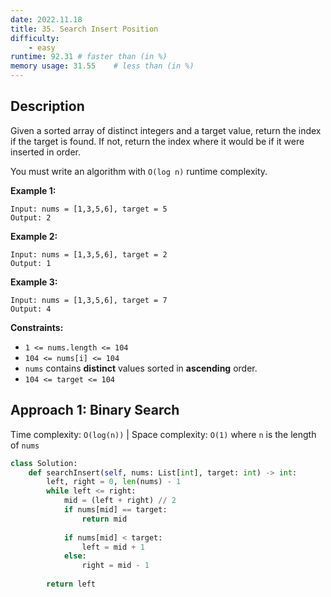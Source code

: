 ```yaml
---
date: 2022.11.18
title: 35. Search Insert Position
difficulty:
    - easy
runtime: 92.31 # faster than (in %)
memory usage: 31.55    # less than (in %)
---
```

## Description
Given a sorted array of distinct integers and a target value, return the index if the target is found. If not, return the index where it would be if it were inserted in order.

You must write an algorithm with `O(log n)` runtime complexity.

**Example 1:**

```
Input: nums = [1,3,5,6], target = 5
Output: 2

```

**Example 2:**

```
Input: nums = [1,3,5,6], target = 2
Output: 1

```

**Example 3:**

```
Input: nums = [1,3,5,6], target = 7
Output: 4

```

**Constraints:**

- `1 <= nums.length <= 104`
- `104 <= nums[i] <= 104`
- `nums` contains **distinct** values sorted in **ascending** order.
- `104 <= target <= 104`

## Approach 1: Binary Search
Time complexity: `O(log(n))`    |    Space complexity: `O(1)`
where `n` is the length of `nums`

``` python
class Solution:
    def searchInsert(self, nums: List[int], target: int) -> int:
        left, right = 0, len(nums) - 1
        while left <= right:
            mid = (left + right) // 2
            if nums[mid] == target:
                return mid
            
            if nums[mid] < target:
                left = mid + 1
            else:
                right = mid - 1
        
        return left
```